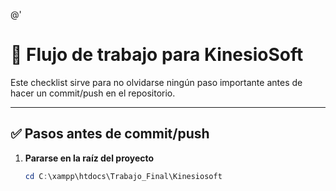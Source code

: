 @'
# 🧭 Flujo de trabajo para KinesioSoft

Este checklist sirve para no olvidarse ningún paso importante antes de hacer un commit/push en el repositorio.

---

## ✅ Pasos antes de commit/push

1. **Pararse en la raíz del proyecto**
   ```powershell
   cd C:\xampp\htdocs\Trabajo_Final\Kinesiosoft

